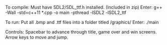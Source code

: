 To compile:
Must have SDL2/SDL_ttf.h installed. (Included in zip)
Enter: g++ -Wall -std=c++11 *.cpp -o main -pthread -lSDL2 -lSDL2_ttf

To run:
Put all .bmp and .ttf files into a folder titled /graphics/
Enter: ./main

Controls:
Spacebar to advance through title, game over and win screens.
Arrow keys to move and jump. 